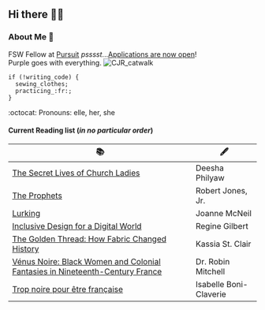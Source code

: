 ## Hi there 👋🏾

<!--
 # = largest font, ## -> smaller, ### -> smaller, and down to ##### 

README.md = markdown language -->

### **About Me** :tada:

FSW Fellow at [Pursuit](https://www.pursuit.org)         <em>psssst</em>...[Applications are now open](https://www.pursuit.org/apply)!    
Purple goes with everything.      ![CJR_catwalk](https://media.giphy.com/media/WQeqHrPqJ1r7mTS0z9/giphy.gif)  
```
if (!writing_code) {
  sewing_clothes;
  practicing_:fr:;
}
```

:octocat: Pronouns: elle, her, she 

#### Current Reading list   (<em>in no particular order</em>)  

| 📚 | 🖋️ |  
| --- | ----------- |   
| [The Secret Lives of Church Ladies](https://www.deeshaphilyaw.com) |    Deesha Philyaw   |   
| [The Prophets](http://www.sonofbaldwin.com) |  Robert Jones, Jr.  |   
| [Lurking](https://joannemcneil.com) |    Joanne McNeil   |    
| [Inclusive Design for a Digital World](https://reginegilbert.com/inclusive-design-book) |    Regine Gilbert   |     
| [The Golden Thread: How Fabric Changed History](https://kassiastclair.com/books/) |    Kassia St. Clair   |     
| [Vénus Noire: Black Women and Colonial Fantasies in Nineteenth-Century France](https://www.robinmitchellhistorian.com/venus-noire) |    Dr. Robin Mitchell   |     
| [Trop noire pour être française](http://boniclaverie.com/too-black-to-be-french-book/) |    Isabelle Boni-Claverie   |     

  

<!--

| Syntax      | Description | Test Text     |
| :---        |    :----:   |          ---: |
| Header      | Title       | Here's this   |
| Paragraph   | Text        | And more      |

iOS instructor at Pursuit.
Swift enthusiast.
Continuously on the hunt to better my craft and growth.
2x IRONMAN 🏊🏾‍♂️ 🚴🏾‍♂️ 🏃🏾‍♂️
Father or a 🐉 + 🐒.

![hanifa_image](https://external-content.duckduckgo.com/iu/?u=https%3A%2F%2Ftse2.mm.bing.net%2Fth%3Fid%3DOIP.castfdlOhJOkh3ahTkZDzgHaEK%26pid%3DApi&f=1)

- 🔭 I’m currently working on ...
- 🌱 I’m currently learning ...
- 👯 I’m looking to collaborate on ...
- 🤔 I’m looking for help with ...
- 💬 Ask me about ...
- 📫 How to reach me: ...
- 😄 Pronouns: ...
- ⚡ Fun fact: ..

Read about my journey here. -->

